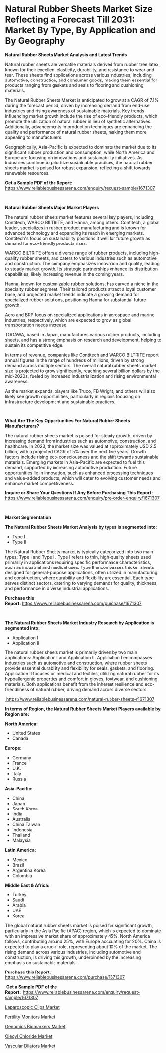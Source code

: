 <p><h1>Natural Rubber Sheets Market Size Reflecting a Forecast Till 2031: Market By Type, By Application and By Geography</h1></p><p><strong>Natural Rubber Sheets Market Analysis and Latest Trends</strong></p>
<p><p>Natural rubber sheets are versatile materials derived from rubber tree latex, known for their excellent elasticity, durability, and resistance to wear and tear. These sheets find applications across various industries, including automotive, construction, and consumer goods, making them essential for products ranging from gaskets and seals to flooring and cushioning materials.</p><p>The Natural Rubber Sheets Market is anticipated to grow at a CAGR of 7.1% during the forecast period, driven by increasing demand from end-use industries and rising awareness of sustainable materials. Key trends influencing market growth include the rise of eco-friendly products, which promote the utilization of natural rubber in lieu of synthetic alternatives. Additionally, advancements in production techniques are enhancing the quality and performance of natural rubber sheets, making them more appealing to manufacturers. </p><p>Geographically, Asia-Pacific is expected to dominate the market due to its significant rubber production and consumption, while North America and Europe are focusing on innovations and sustainability initiatives. As industries continue to prioritize sustainable practices, the natural rubber sheets market is poised for robust expansion, reflecting a shift towards renewable resources.</p></p>
<p><strong>Get a Sample PDF of the Report:&nbsp;</strong> <a href="https://www.reliablebusinessarena.com/enquiry/request-sample/1671307?utm_campaign=1172&utm_medium=2&utm_source=Github&utm_content=ia&utm_term=10102024&utm_id=natural-rubber-sheets">https://www.reliablebusinessarena.com/enquiry/request-sample/1671307</a></p>
<p>&nbsp;</p>
<p><strong>Natural Rubber Sheets Major Market Players</strong></p>
<p><p>The natural rubber sheets market features several key players, including Contitech, WARCO BILTRITE, and Hanna, among others. Contitech, a global leader, specializes in rubber product manufacturing and is known for advanced technology and expanding its reach in emerging markets. Contitech's focus on sustainability positions it well for future growth as demand for eco-friendly products rises.</p><p>WARCO BILTRITE offers a diverse range of rubber products, including high-quality rubber sheets, and caters to various industries such as automotive and construction. The company emphasizes innovation and quality, leading to steady market growth. Its strategic partnerships enhance its distribution capabilities, likely increasing revenue in the coming years.</p><p>Hanna, known for customizable rubber solutions, has carved a niche in the specialty rubber segment. Their tailored products attract a loyal customer base, and projected market trends indicate a growing demand for specialized rubber solutions, positioning Hanna for substantial future growth.</p><p>Aero and BRP focus on specialized applications in aerospace and marine industries, respectively, which are expected to grow as global transportation needs increase.</p><p>TOGAWA, based in Japan, manufactures various rubber products, including sheets, and has a strong emphasis on research and development, helping to sustain its competitive edge.</p><p>In terms of revenue, companies like Contitech and WARCO BILTRITE report annual figures in the range of hundreds of millions, driven by strong demand across multiple sectors. The overall natural rubber sheets market size is projected to grow significantly, reaching several billion dollars by the mid-2020s, fueled by increased industrialization and rising environmental awareness.</p><p>As the market expands, players like Truco, FB Wright, and others will also likely see growth opportunities, particularly in regions focusing on infrastructure development and sustainable practices.</p></p>
<p>&nbsp;</p>
<p><strong>What Are The Key Opportunities For Natural Rubber Sheets Manufacturers?</strong></p>
<p><p>The natural rubber sheets market is poised for steady growth, driven by increasing demand from industries such as automotive, construction, and healthcare. In 2023, the market size was valued at approximately USD 2.5 billion, with a projected CAGR of 5% over the next five years. Growth factors include rising eco-consciousness and the shift towards sustainable materials. Emerging markets in Asia-Pacific are expected to fuel this demand, supported by increasing automotive production. Future opportunities lie in innovation, such as enhanced processing techniques and value-added products, which will cater to evolving customer needs and enhance market competitiveness.</p></p>
<p><strong>Inquire or Share Your Questions If Any Before Purchasing This Report:</strong> <a href="https://www.reliablebusinessarena.com/enquiry/pre-order-enquiry/1671307?utm_campaign=1172&utm_medium=2&utm_source=Github&utm_content=ia&utm_term=10102024&utm_id=natural-rubber-sheets">https://www.reliablebusinessarena.com/enquiry/pre-order-enquiry/1671307</a></p>
<p>&nbsp;</p>
<p><strong>Market Segmentation</strong></p>
<p><strong>The Natural Rubber Sheets Market Analysis by types is segmented into:</strong></p>
<p><ul><li>Type I</li><li>Type II</li></ul></p>
<p><p>The Natural Rubber Sheets market is typically categorized into two main types: Type I and Type II. Type I refers to thin, high-quality sheets used primarily in applications requiring specific performance characteristics, such as industrial and medical uses. Type II encompasses thicker sheets designed for general-purpose applications, often utilized in manufacturing and construction, where durability and flexibility are essential. Each type serves distinct sectors, catering to varying demands for quality, thickness, and performance in diverse industrial applications.</p></p>
<p><strong>Purchase this Report:&nbsp;</strong><a href="https://www.reliablebusinessarena.com/purchase/1671307?utm_campaign=1172&utm_medium=2&utm_source=Github&utm_content=ia&utm_term=10102024&utm_id=natural-rubber-sheets">https://www.reliablebusinessarena.com/purchase/1671307</a></p>
<p>&nbsp;</p>
<p><strong>The Natural Rubber Sheets Market Industry Research by Application is segmented into:</strong></p>
<p><ul><li>Application I</li><li>Application II</li></ul></p>
<p><p>The natural rubber sheets market is primarily driven by two main applications: Application I and Application II. Application I encompasses industries such as automotive and construction, where rubber sheets provide essential durability and flexibility for seals, gaskets, and flooring. Application II focuses on medical and textiles, utilizing natural rubber for its hypoallergenic properties and comfort in gloves, footwear, and cushioning materials. Both applications benefit from the inherent resilience and eco-friendliness of natural rubber, driving demand across diverse sectors.</p></p>
<p><a href="https://www.reliablebusinessarena.com/natural-rubber-sheets-r1671307?utm_campaign=1172&utm_medium=2&utm_source=Github&utm_content=ia&utm_term=10102024&utm_id=natural-rubber-sheets">&nbsp;https://www.reliablebusinessarena.com/natural-rubber-sheets-r1671307</a></p>
<p><strong>In terms of Region, the Natural Rubber Sheets Market Players available by Region are:</strong></p>
<p>
    <p> <strong> North America: </strong>
        <ul>
            <li>United States</li>
            <li>Canada</li>
        </ul>
        </p> 
    <p> <strong> Europe: </strong>
        <ul>
            <li>Germany</li>
            <li>France</li>
            <li>U.K.</li>
            <li>Italy</li>
            <li>Russia</li>
        </ul>
        </p> 
    <p> <strong> Asia-Pacific: </strong>
        <ul>
            <li>China</li>
            <li>Japan</li>
            <li>South Korea</li>
            <li>India</li>
            <li>Australia</li>
            <li>China Taiwan</li>
            <li>Indonesia</li>
            <li>Thailand</li>
            <li>Malaysia</li>
        </ul>
        </p> 
    <p> <strong> Latin America: </strong>
        <ul>
            <li>Mexico</li>
            <li>Brazil</li>
            <li>Argentina Korea</li>
            <li>Colombia</li>
        </ul>
        </p> 
    <p> <strong> Middle East & Africa: </strong>
        <ul>
            <li>Turkey</li>
            <li>Saudi</li>
            <li>Arabia</li>
            <li>UAE</li>
            <li>Korea</li>
        </ul>
    </p>
    </p>
<p><p>The global natural rubber sheets market is poised for significant growth, particularly in the Asia Pacific (APAC) region, which is expected to dominate with an impressive market share of approximately 45%. North America follows, contributing around 25%, with Europe accounting for 20%. China is expected to play a crucial role, representing about 10% of the market. The rising demand across various industries, including automotive and construction, is driving this growth, underpinned by the increasing emphasis on sustainable materials.</p></p>
<p><strong>Purchase this Report: </strong><a href="https://www.reliablebusinessarena.com/purchase/1671307?utm_campaign=1172&utm_medium=2&utm_source=Github&utm_content=ia&utm_term=10102024&utm_id=natural-rubber-sheets">https://www.reliablebusinessarena.com/purchase/1671307</a></p>
<p>&nbsp;<strong>Get a Sample PDF of the Report:&nbsp;&nbsp;</strong><a href="https://www.reliablebusinessarena.com/enquiry/request-sample/1671307?utm_campaign=1172&utm_medium=2&utm_source=Github&utm_content=ia&utm_term=10102024&utm_id=natural-rubber-sheets">https://www.reliablebusinessarena.com/enquiry/request-sample/1671307</a></p>
<p><strong></strong></p>
<p><p><a href="https://www.linkedin.com/pulse/global-laparoscopic-clips-industry-analysis-report-market-p48le?utm_campaign=1172&utm_medium=2&utm_source=Github&utm_content=ia&utm_term=10102024&utm_id=natural-rubber-sheets">Laparoscopic Clips Market</a></p><p><a href="https://www.linkedin.com/pulse/insights-fertility-monitors-market-players-size-geographical-zkxnc?utm_campaign=1172&utm_medium=2&utm_source=Github&utm_content=ia&utm_term=10102024&utm_id=natural-rubber-sheets">Fertility Monitors Market</a></p><p><a href="https://www.linkedin.com/pulse/global-genomics-biomarkers-nexus-sector-confluences-regional-ubrte?utm_campaign=1172&utm_medium=2&utm_source=Github&utm_content=ia&utm_term=10102024&utm_id=natural-rubber-sheets">Genomics Biomarkers Market</a></p><p><a href="https://www.linkedin.com/pulse/strategic-roadmap-success-global-oleoyl-chloride-market-analysis-olrhf?utm_campaign=1172&utm_medium=2&utm_source=Github&utm_content=ia&utm_term=10102024&utm_id=natural-rubber-sheets">Oleoyl Chloride Market</a></p><p><a href="https://www.linkedin.com/pulse/global-perspectives-vascular-dilators-market-trends-forecast-fgtje?utm_campaign=1172&utm_medium=2&utm_source=Github&utm_content=ia&utm_term=10102024&utm_id=natural-rubber-sheets">Vascular Dilators Market</a></p></p>